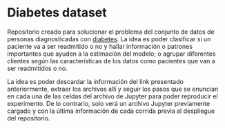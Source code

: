 # Diabetes dataset
Repositorio creado para solucionar el problema del conjunto de datos de personas diagnosticadas con [diabetes](https://archive.ics.uci.edu/ml/datasets/Diabetes+130-US+hospitals+for+years+1999-2008#). La idea es poder clasificar si un paciente va a ser readmitido o no y hallar información o patrones importantes que ayuden a la estimación del modelo; o agrupar diferentes clientes según las características de los datos como pacientes que van a ser readmitidos o no.

La idea es poder descardar la información del link presentado anteriormente, extraer los archivos allí y seguir los pasos que se enuncian en cada una de las celdas del archivo de Jupyter para poder reproducir el experimento. De lo contrario, solo verá un archivo Jupyter previamente cargado y con la última información de cada corrida previa al despliegue del repositorio.